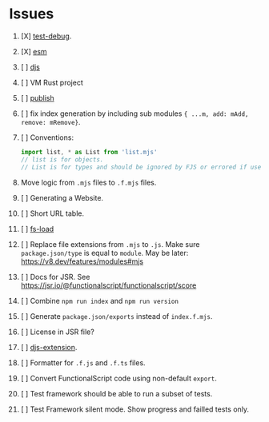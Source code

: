 # Issues

1. [X] [test-debug](./01-test-debug.md).
2. [X] [esm](./02-esm.md)
3. [ ] [djs](./03-djs.md)
4. [ ] VM Rust project
5. [ ] [publish](./05-publish.md)
6. [ ] fix index generation by including sub modules `{ ...m, add: mAdd, remove: mRemove}`.
7. [ ] Conventions:

    ```js
    import list, * as List from 'list.mjs'
    // list is for objects.
    // List is for types and should be ignored by FJS or errored if used in code.
    ```

8. Move logic from `.mjs` files to `.f.mjs` files.
9. [ ] Generating a Website.
10. [ ] Short URL table.
11. [ ] [fs-load](./11-fs-load.md)
12. [ ] Replace file extensions from `.mjs` to `.js`. Make sure `package.json/type` is equal to `module`. May be later: https://v8.dev/features/modules#mjs
13. [ ] Docs for JSR. See https://jsr.io/@functionalscript/functionalscript/score
14. [ ] Combine `npm run index` and `npm run version`
15. [ ] Generate `package.json/exports` instead of `index.f.mjs`.
16. [ ] License in JSR file?
17. [ ] [djs-extension](./17-djs-extension.md).
18. [ ] Formatter for `.f.js` and `.f.ts` files.
19. [ ] Convert FunctionalScript code using non-default `export`.
20. [ ] Test framework should be able to run a subset of tests.
21. [ ] Test Framework silent mode. Show progress and failled tests only.
